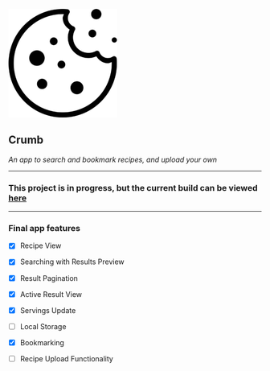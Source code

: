 ![Crumb logo](/src/img/cookie.png)
## Crumb
*An app to search and bookmark recipes, and upload your own*

***
### This project is in progress, but the current build can be viewed [here](https://crumb-app.netlify.app/)
***
### Final app features

- [x] Recipe View
- [x] Searching with Results Preview
- [x] Result Pagination
- [x] Active Result View
- [x] Servings Update
- [ ] Local Storage
- [x] Bookmarking
- [ ] Recipe Upload Functionality



